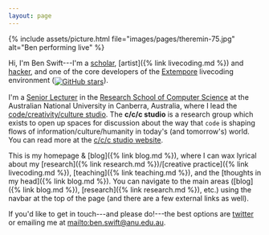 ```yaml
---
layout: page
---
```


{% include assets/picture.html file="images/pages/theremin-75.jpg" alt="Ben performing live" %}

Hi, I'm Ben Swift---I'm a
[scholar](https://scholar.google.com/citations?user=OQdYgLEAAAAJ), [artist]({%
link livecoding.md %}) and [hacker](https://github.com/benswift), and one of the
core developers of the [Extempore](https://github.com/digego/extempore)
livecoding environment (<a style="vertical-align: sub;"
href="https://github.com/digego/extempore/stargazers"><img style="width:unset;"
alt="GitHub stars"
src="https://img.shields.io/github/stars/digego/extempore"></a>).

I'm a [Senior Lecturer](https://cecs.anu.edu.au/people/ben-swift) in the
[Research School of Computer Science](https://cs.anu.edu.au/) at the Australian
National University in Canberra, Australia, where I lead the
[code/creativity/culture
studio](https://cs.anu.edu.au/code-creativity-culture/). The **c/c/c studio** is
a research group which exists to open up spaces for discussion about the way
that `code` is shaping flows of information/culture/humanity in today's (and
tomorrow's) world. You can read more at the [c/c/c studio
website](https://cs.anu.edu.au/code-creativity-culture/).

This is my homepage & [blog]({% link blog.md %}), where I can
wax lyrical about my [research]({% link research.md
%})/[creative practice]({% link livecoding.md %}),
[teaching]({% link teaching.md %}), and the [thoughts in my
head]({% link blog.md %}). You can navigate to the main areas
([blog]({% link blog.md %}), [research]({%
link research.md %}), etc.) using the navbar at the top of the page (and there
are a few external links as well).

If you'd like to get in touch---and please do!---the best options are
[twitter](https://twitter.com/benswift) or emailing me at
<mailto:ben.swift@anu.edu.au>.

